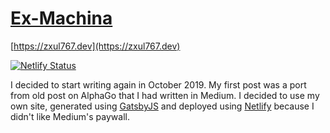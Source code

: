 # [Ex-Machina](https://zxul767.dev)

[https://zxul767.dev](https://zxul767.dev)

[![Netlify Status](https://api.netlify.com/api/v1/badges/91c22da8-cb55-4cdf-a07e-be360abe128b/deploy-status)](https://app.netlify.com/sites/zxul767/deploys)

I decided to start writing again in October 2019. My first post was a port from old post on AlphaGo that I had written in Medium. I decided to use my own site, generated using [GatsbyJS](https://www.gatsbyjs.org) and deployed using [Netlify](https://www.netlify.com/) because I didn't like Medium's paywall.
